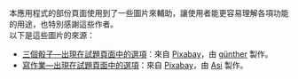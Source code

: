 本應用程式的部份頁面使用到了一些圖片來輔助，讓使用者能更容易理解各項功能的用途，也特別感謝這些作者。  
以下是這些圖片的來源：

- [三個骰子—出現在試題頁面中的選項](assets/images/materials/dice.png)：來自 [Pixabay](https://pixabay.com/photos/dice-game-monochrome-roll-the-dice-1502706/)，由 [günther](https://pixabay.com/users/955169-955169/?utm_source=link-attribution&utm_medium=referral&utm_campaign=image&utm_content=1502706) 製作。
- [寫作業—出現在試題頁面中的選項](assets/images/materials/homework.png)：來自 [Pixabay](https://pixabay.com/illustrations/homework-quiz-school-test-exam-1735644/)，由 [Asi](https://pixabay.com/users/asi24-2397893/?utm_source=link-attribution&utm_medium=referral&utm_campaign=image&utm_content=1735644) 製作。